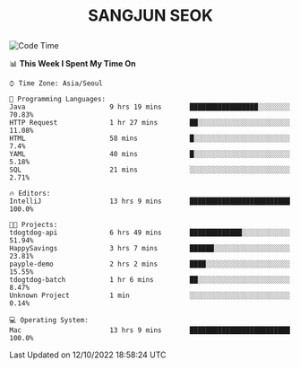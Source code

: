 <h1>
 <p align="center">
   SANGJUN SEOK
 </p>
</h1>

<!--START_SECTION:waka-->
![Code Time](http://img.shields.io/badge/Code%20Time-1%2C872%20hrs%206%20mins-blue)

📊 **This Week I Spent My Time On** 

```text
⌚︎ Time Zone: Asia/Seoul

💬 Programming Languages: 
Java                     9 hrs 19 mins       █████████████████░░░░░░░░   70.83% 
HTTP Request             1 hr 27 mins        ██░░░░░░░░░░░░░░░░░░░░░░░   11.08% 
HTML                     58 mins             █░░░░░░░░░░░░░░░░░░░░░░░░   7.4% 
YAML                     40 mins             █░░░░░░░░░░░░░░░░░░░░░░░░   5.18% 
SQL                      21 mins             ░░░░░░░░░░░░░░░░░░░░░░░░░   2.71%

🔥 Editors: 
IntelliJ                 13 hrs 9 mins       █████████████████████████   100.0%

🐱‍💻 Projects: 
tdogtdog-api             6 hrs 49 mins       █████████████░░░░░░░░░░░░   51.94% 
HappySavings             3 hrs 7 mins        ██████░░░░░░░░░░░░░░░░░░░   23.81% 
payple-demo              2 hrs 2 mins        ████░░░░░░░░░░░░░░░░░░░░░   15.55% 
tdogtdog-batch           1 hr 6 mins         ██░░░░░░░░░░░░░░░░░░░░░░░   8.47% 
Unknown Project          1 min               ░░░░░░░░░░░░░░░░░░░░░░░░░   0.14%

💻 Operating System: 
Mac                      13 hrs 9 mins       █████████████████████████   100.0%

```


 Last Updated on 12/10/2022 18:58:24 UTC
<!--END_SECTION:waka-->
